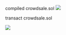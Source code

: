 compiled crowdsale.sol
![](../Pictures/HW21%20compile.png)

transact crowdsale.sol

![](../Pictures/HW21%20transact.png)
